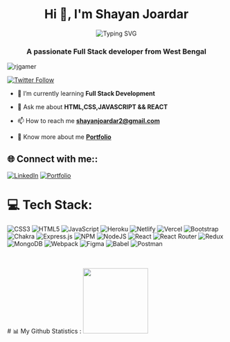 <h1 align="center">Hi 👋, I'm Shayan Joardar</h1>

<p align="center">
<img align="center" src="https://readme-typing-svg.demolab.com?font=Fira+Code&size=25&pause=1000&color=F72C0F&width=435&lines=Hello%F0%9F%91%8B%2C++I'm+Shayan+Joardar;A+passionate+MERN+developer" alt="Typing SVG" /></p>

<h3 align="center">A passionate Full Stack developer from West Bengal</h3>

<p align="left"> <img src="https://komarev.com/ghpvc/?username=rjgamer&label=Profile%20views&color=0e75b6&style=flat" alt="rjgamer"/> </p>

<p align="left"> <a href="https://twitter.com/" target="blank"><img alt="Twitter Follow" src="https://img.shields.io/twitter/follow/shayanjoardar?style=social"></a> </p>

- 🌱 I’m currently learning **Full Stack Development**

- 💬 Ask me about **HTML,CSS,JAVASCRIPT && REACT**

- 📫 How to reach me **shayanjoardar2@gmail.com**

- 🔭 Know more about me **[Portfolio](https://shayanjoardarportfolio.netlify.app/)**

## 🌐 Connect with me::

[![LinkedIn](https://img.shields.io/badge/LinkedIn-%230077B5.svg?logo=linkedin&logoColor=white)](https://www.linkedin.com/in/shayan-joardar-a5ba17254/)
[![Portfolio](https://img.shields.io/badge/Portfolio-%23000000.svg?logo=firefox&logoColor=#FF7139)](https://shayanjoardarportfolio.netlify.app/)
# 💻 Tech Stack:

![CSS3](https://img.shields.io/badge/css3-%231572B6.svg?style=for-the-badge&logo=css3&logoColor=white) ![HTML5](https://img.shields.io/badge/html5-%23E34F26.svg?style=for-the-badge&logo=html5&logoColor=white) ![JavaScript](https://img.shields.io/badge/javascript-%23323330.svg?style=for-the-badge&logo=javascript&logoColor=%23F7DF1E) ![Heroku](https://img.shields.io/badge/heroku-%23430098.svg?style=for-the-badge&logo=heroku&logoColor=white) ![Netlify](https://img.shields.io/badge/netlify-%23000000.svg?style=for-the-badge&logo=netlify&logoColor=#00C7B7) ![Vercel](https://img.shields.io/badge/vercel-%23000000.svg?style=for-the-badge&logo=vercel&logoColor=white) ![Bootstrap](https://img.shields.io/badge/bootstrap-%23563D7C.svg?style=for-the-badge&logo=bootstrap&logoColor=white) ![Chakra](https://img.shields.io/badge/chakra-%234ED1C5.svg?style=for-the-badge&logo=chakraui&logoColor=white) ![Express.js](https://img.shields.io/badge/express.js-%23404d59.svg?style=for-the-badge&logo=express&logoColor=%2361DAFB) ![NPM](https://img.shields.io/badge/NPM-%23000000.svg?style=for-the-badge&logo=npm&logoColor=white) ![NodeJS](https://img.shields.io/badge/node.js-6DA55F?style=for-the-badge&logo=node.js&logoColor=white) ![React](https://img.shields.io/badge/react-%2320232a.svg?style=for-the-badge&logo=react&logoColor=%2361DAFB) ![React Router](https://img.shields.io/badge/React_Router-CA4245?style=for-the-badge&logo=react-router&logoColor=white) ![Redux](https://img.shields.io/badge/redux-%23593d88.svg?style=for-the-badge&logo=redux&logoColor=white) ![MongoDB](https://img.shields.io/badge/MongoDB-%234ea94b.svg?style=for-the-badge&logo=mongodb&logoColor=white) ![Webpack](https://img.shields.io/badge/webpack-%238DD6F9.svg?style=for-the-badge&logo=webpack&logoColor=black) ![Figma](https://img.shields.io/badge/figma-%23F24E1E.svg?style=for-the-badge&logo=figma&logoColor=white) ![Babel](https://img.shields.io/badge/Babel-F9DC3e?style=for-the-badge&logo=babel&logoColor=black) ![Postman](https://img.shields.io/badge/Postman-FF6C37?style=for-the-badge&logo=postman&logoColor=white)

</div>
<br/>
<br/>
# 📊 My Github Statistics :

<img height="150px" src="https://github-readme-stats.vercel.app/api/top-langs/?username=RjGamer&hide_title=false&hide_border=true&layout=compact&langs_count=6&exclude_repo=comp426,Redventures-Movie-Quotes&text_color=000&icon_color=fff&bg_color=0,52fa5a,4dfcff,c64dff&theme=graywhite" />

<p><img align="center" src="https://github-readme-streak-stats.herokuapp.com/?user=RjGamer&" alt="shayan /></p>




[def]: https://www.linkedin.com/in/shayan-joardar-a5ba17254/
